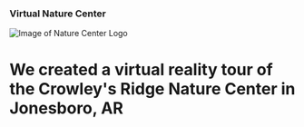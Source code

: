 ###  Virtual Nature Center

![Image of Nature Center Logo](http://www.crowleysridge.org/images/agfc_nature_center_mp_logo_jonesboro.jpg)

# We created a virtual reality tour of the Crowley's Ridge Nature Center in Jonesboro, AR
